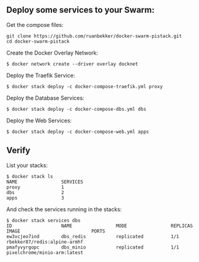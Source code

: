 
## Deploy some services to your Swarm:

Get the compose files:

```
git clone https://github.com/ruanbekker/docker-swarm-pistack.git
cd docker-swarm-pistack
```

Create the Docker Overlay Network:

```
$ docker network create --driver overlay docknet
```

Deploy the Traefik Service:

```
$ docker stack deploy -c docker-compose-traefik.yml proxy
```

Deploy the Database Services:

```
$ docker stack deploy -c docker-compose-dbs.yml dbs
```

Deploy the Web Services:

```
$ docker stack deploy -c docker-compose-web.yml apps
```

## Verify

List your stacks:

```
$ docker stack ls
NAME                SERVICES
proxy               1
dbs                 2
apps                3
```

And check the services running in the stacks:

```
$ docker stack services dbs
ID                  NAME                MODE                REPLICAS            IMAGE                          PORTS
ew3vcjeo7ind        dbs_redis           replicated          1/1                 rbekker87/redis:alpine-armhf
pmafyvyrgopc        dbs_minio           replicated          1/1                 pixelchrome/minio-arm:latest
```
